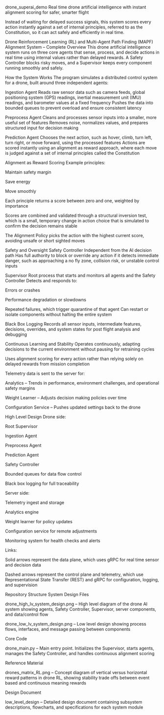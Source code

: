 drone_superai_demo
Real time drone artificial intelligence with instant alignment scoring for safer, smarter flight

Instead of waiting for delayed success signals, this system scores every action instantly against a set of internal principles, referred to as the Constitution, so it can act safely and efficiently in real time.

Drone Reinforcement Learning (RL) and Multi-Agent Path Finding (MAPF) Alignment System – Complete Overview
This drone artificial intelligence system runs on three core agents that sense, process, and decide actions in real time using internal values rather than delayed rewards. A Safety Controller blocks risky moves, and a Supervisor keeps every component running smoothly and safely.

How the System Works
The program simulates a distributed control system for a drone, built around three independent agents:

Ingestion Agent
Reads raw sensor data such as camera feeds, global positioning system (GPS) readings, inertial measurement unit (IMU) readings, and barometer values at a fixed frequency
Pushes the data into bounded queues to prevent overload and ensure consistent latency

Preprocess Agent
Cleans and processes sensor inputs into a smaller, more useful set of features
Removes noise, normalizes values, and prepares structured input for decision making

Prediction Agent
Chooses the next action, such as hover, climb, turn left, turn right, or move forward, using the processed features
Actions are scored instantly using an alignment as reward approach, where each move is judged against a set of internal principles called the Constitution

Alignment as Reward Scoring
Example principles:

Maintain safety margin

Save energy

Move smoothly

Each principle returns a score between zero and one, weighted by importance

Scores are combined and validated through a structural inversion test, which is a small, temporary change in action choice that is simulated to confirm the decision remains stable

The Alignment Policy picks the action with the highest current score, avoiding unsafe or short sighted moves

Safety and Oversight
Safety Controller
Independent from the AI decision path
Has full authority to block or override any action if it detects immediate danger, such as approaching a no fly zone, collision risk, or unstable control inputs

Supervisor
Root process that starts and monitors all agents and the Safety Controller
Detects and responds to:

Errors or crashes

Performance degradation or slowdowns

Repeated failures, which trigger quarantine of that agent
Can restart or isolate components without halting the entire system

Black Box Logging
Records all sensor inputs, intermediate features, decisions, overrides, and system states for post flight analysis and debugging

Continuous Learning and Stability
Operates continuously, adapting decisions to the current environment without pausing for retraining cycles

Uses alignment scoring for every action rather than relying solely on delayed rewards from mission completion

Telemetry data is sent to the server for:

Analytics – Trends in performance, environment challenges, and operational safety margins

Weight Learner – Adjusts decision making policies over time

Configuration Service – Pushes updated settings back to the drone

High Level Design
Drone side:

Root Supervisor

Ingestion Agent

Preprocess Agent

Prediction Agent

Safety Controller

Bounded queues for data flow control

Black box logging for full traceability

Server side:

Telemetry ingest and storage

Analytics engine

Weight learner for policy updates

Configuration service for remote adjustments

Monitoring system for health checks and alerts

Links:

Solid arrows represent the data plane, which uses gRPC for real time sensor and decision data

Dashed arrows represent the control plane and telemetry, which use Representational State Transfer (REST) and gRPC for configuration, logging, and supervision

Repository Structure
System Design Files

drone_high_lv_system_design.png – High level diagram of the drone AI system showing agents, Safety Controller, Supervisor, server components, and data/control flow

drone_low_lv_system_design.png – Low level design showing process flows, interfaces, and message passing between components

Core Code

drone_main.py – Main entry point. Initializes the Supervisor, starts agents, manages the Safety Controller, and handles continuous alignment scoring

Reference Material

drones_matrix_RL.png – Concept diagram of vertical versus horizontal reward patterns in drone RL, showing stability trade offs between event based and continuous meaning rewards

Design Document

low_level_design – Detailed design document containing subsystem descriptions, flowcharts, and specifications for each system module
